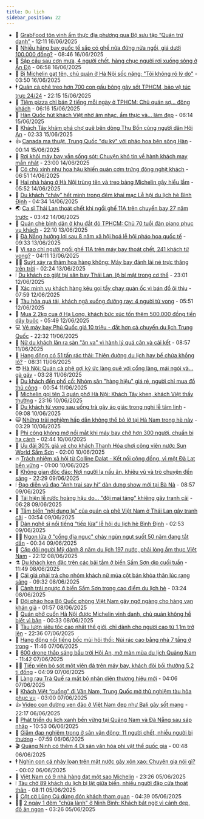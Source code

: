 ```yaml
---
title: Du lịch
sidebar_position: 22
---
```


<!-- dantri-du-lich:START -->
- 🥰 [GrabFood tôn vinh ẩm thực địa phương qua Bộ sưu tập “Quán trứ danh”](https://dantri.com.vn/du-lich/grabfood-ton-vinh-am-thuc-dia-phuong-qua-bo-suu-tap-quan-tru-danh-20250616190351376.htm) - 12:11 16/06/2025
- 🥰 [Nhiều hãng bay quốc tế sắp có ghế nửa đứng nửa ngồi, giá dưới 100.000 đồng?](https://dantri.com.vn/du-lich/nhieu-hang-bay-quoc-te-sap-co-ghe-nua-dung-nua-ngoi-gia-duoi-100000-dong-20250616132350330.htm) - 08:46 16/06/2025
- 🐻 [Sập cầu sau cơn mưa, 4 người chết, hàng chục người rơi xuống sông ở Ấn Độ](https://dantri.com.vn/du-lich/sap-cau-sau-con-mua-4-nguoi-chet-hang-chuc-nguoi-roi-xuong-song-o-an-do-20250616131955251.htm) - 06:58 16/06/2025
- 🤩 [Bị Michelin gạt tên, chủ quán ở Hà Nội sốc nặng: &quot;Tôi không rõ lý do&quot;](https://dantri.com.vn/du-lich/bi-michelin-gat-ten-chu-quan-o-ha-noi-soc-nang-toi-khong-ro-ly-do-20250613225111700.htm) - 03:50 16/06/2025
- 🕴 [Quán cà phê treo hơn 700 con gấu bông gây sốt TPHCM, bảo vệ túc trực 24/24](https://dantri.com.vn/du-lich/quan-ca-phe-treo-hon-700-con-gau-bong-gay-sot-tphcm-bao-ve-tuc-truc-2424-20250615004622566.htm) - 22:15 15/06/2025
- 🤩 [Tiệm pizza chỉ bán 2 tiếng mỗi ngày ở TPHCM: Chủ quán sợ... đông khách](https://dantri.com.vn/du-lich/tiem-pizza-chi-ban-2-tieng-moi-ngay-o-tphcm-chu-quan-so-dong-khach-20250614094547108.htm) - 06:16 15/06/2025
- 🤠 [Hàn Quốc hút khách Việt nhờ âm nhạc, ẩm thực và... làm đẹp](https://dantri.com.vn/du-lich/han-quoc-hut-khach-viet-nho-am-nhac-am-thuc-va-lam-dep-20250614183103205.htm) - 06:14 15/06/2025
- 💪 [Khách Tây khám phá chợ quê bên dòng Thu Bồn cùng người dân Hội An](https://dantri.com.vn/du-lich/khach-tay-kham-pha-cho-que-ben-dong-thu-bon-cung-nguoi-dan-hoi-an-20250615061940879.htm) - 02:33 15/06/2025
- 👍 [Canada ma thuật, Trung Quốc &quot;du ký&quot; với pháo hoa bên sông Hàn](https://dantri.com.vn/du-lich/canada-ma-thuat-trung-quoc-du-ky-voi-phao-hoa-ben-song-han-20250614231807756.htm) - 00:14 15/06/2025
- 🚦 [Rơi khỏi máy bay vẫn sống sót: Chuyện khó tin về hành khách may mắn nhất](https://dantri.com.vn/du-lich/roi-khoi-may-bay-van-song-sot-chuyen-kho-tin-ve-hanh-khach-may-man-nhat-20250614162350197.htm) - 23:00 14/06/2025
- 💪 [Cô chủ xinh như hoa hậu khiến quán cơm trứng đông nghịt khách](https://dantri.com.vn/du-lich/co-chu-xinh-nhu-hoa-hau-khien-quan-com-trung-dong-nghit-khach-20250614125614221.htm) - 06:51 14/06/2025
- 💃 [Hai nhà hàng ở Hà Nội trùng tên và treo bảng Michelin gây hiểu lầm](https://dantri.com.vn/du-lich/hai-nha-hang-o-ha-noi-trung-ten-va-treo-bang-michelin-gay-hieu-lam-20250614124458626.htm) - 05:52 14/06/2025
- 👺 [Du khách “cháy” hết mình trong đêm khai mạc Lễ hội du lịch hè Bình Định](https://dantri.com.vn/du-lich/du-khach-chay-het-minh-trong-dem-khai-mac-le-hoi-du-lich-he-binh-dinh-20250613232231918.htm) - 04:34 14/06/2025
- 🌏 [Ca sĩ Thái Lan thoát chết khi ngồi ghế 11A trên chuyến bay 27 năm trước](https://dantri.com.vn/du-lich/ca-si-thai-lan-thoat-chet-khi-ngoi-ghe-11a-tren-chuyen-bay-27-nam-truoc-20250614102137199.htm) - 03:42 14/06/2025
- 🎡 [Quán chè bình dân ở khu đắt đỏ TPHCM: Chủ 70 tuổi đàn piano phục vụ khách](https://dantri.com.vn/du-lich/quan-che-binh-dan-o-khu-dat-do-tphcm-chu-70-tuoi-dan-piano-phuc-vu-khach-20250612200126527.htm) - 22:10 13/06/2025
- 🧰 [Đà Nẵng hưởng lợi sau 8 năm xã hội hoá lễ hội pháo hoa quốc tế](https://dantri.com.vn/du-lich/da-nang-huong-loi-sau-8-nam-xa-hoi-hoa-le-hoi-phao-hoa-quoc-te-20250613161954319.htm) - 09:33 13/06/2025
- 💂 [Vì sao chỉ người ngồi ghế 11A trên máy bay thoát chết, 241 khách tử vong?](https://dantri.com.vn/du-lich/vi-sao-chi-nguoi-ngoi-ghe-11a-tren-may-bay-thoat-chet-241-khach-tu-vong-20250613110001666.htm) - 04:11 13/06/2025
- 🧑‍🏫 [Suýt xảy ra thảm họa hàng không: Máy bay đánh lái né trực thăng trên trời](https://dantri.com.vn/du-lich/suyt-xay-ra-tham-hoa-hang-khong-may-bay-danh-lai-ne-truc-thang-tren-troi-20250612230507040.htm) - 02:24 13/06/2025
- 🕯 [Du khách co giật tại sân bay Thái Lan, lộ bí mật trong cơ thể](https://dantri.com.vn/du-lich/du-khach-co-giat-tai-san-bay-thai-lan-lo-bi-mat-trong-co-the-20250612175008146.htm) - 23:01 12/06/2025
- 👀 [Xác minh vụ khách hàng kêu gọi tẩy chay quán ốc vì bán đồ ôi thiu](https://dantri.com.vn/du-lich/xac-minh-vu-khach-hang-keu-goi-tay-chay-quan-oc-vi-ban-do-oi-thiu-20250612140053358.htm) - 07:59 12/06/2025
- 🎉 [Tàu hỏa quá tải, khách ngã xuống đường ray: 4 người tử vong](https://dantri.com.vn/du-lich/tau-hoa-qua-tai-khach-nga-xuong-duong-ray-4-nguoi-tu-vong-20250611161244430.htm) - 05:51 12/06/2025
- 🌊 [Mua 2,2kg cua ở Hạ Long, khách bức xúc tốn thêm 500.000 đồng tiền dây buộc](https://dantri.com.vn/du-lich/mua-22kg-cua-o-ha-long-khach-buc-xuc-ton-them-500000-dong-tien-day-buoc-20250612110433570.htm) - 05:49 12/06/2025
- 💻 [Vé máy bay Phú Quốc giá 10 triệu - đắt hơn cả chuyến du lịch Trung Quốc](https://dantri.com.vn/du-lich/ve-may-bay-phu-quoc-gia-10-trieu-dat-hon-ca-chuyen-du-lich-trung-quoc-20250610182708350.htm) - 22:32 11/06/2025
- 💪 [Nữ du khách lăn ra sàn &quot;ăn vạ&quot; vì hành lý quá cân và cái kết](https://dantri.com.vn/du-lich/nu-du-khach-lan-ra-san-an-va-vi-hanh-ly-qua-can-va-cai-ket-20250611153605931.htm) - 08:57 11/06/2025
- 👺 [Hang động có 51 tấn rác thải: Thiên đường du lịch hay bể chứa khổng lồ?](https://dantri.com.vn/du-lich/hang-dong-co-51-tan-rac-thai-thien-duong-du-lich-hay-be-chua-khong-lo-20250611150308794.htm) - 08:31 11/06/2025
- 😎 [Hà Nội: Quán cà phê gợi ký ức làng quê với cổng làng, mái ngói và… gà gáy](https://dantri.com.vn/du-lich/ha-noi-quan-ca-phe-goi-ky-uc-lang-que-voi-cong-lang-mai-ngoi-va-ga-gay-20250605121751997.htm) - 03:28 11/06/2025
- 🌋 [Du khách đến phố cổ: Nhóm săn &quot;hàng hiệu&quot; giá rẻ, người chỉ mua đồ thủ công](https://dantri.com.vn/du-lich/du-khach-den-pho-co-nhom-san-hang-hieu-gia-re-nguoi-chi-mua-do-thu-cong-20250611074909583.htm) - 00:54 11/06/2025
- 🌝 [Michelin gọi tên 3 quán phở Hà Nội: Khách Tây khen, khách Việt thấy thường](https://dantri.com.vn/du-lich/michelin-goi-ten-3-quan-pho-ha-noi-khach-tay-khen-khach-viet-thay-thuong-20250610212124136.htm) - 23:16 10/06/2025
- 🧠 [Du khách tử vong sau uống trà gây ảo giác trong nghi lễ tâm linh](https://dantri.com.vn/du-lich/du-khach-tu-vong-sau-uong-tra-gay-ao-giac-trong-nghi-le-tam-linh-20250610150629471.htm) - 09:08 10/06/2025
- 😺 [Những trải nghiệm hấp dẫn không thể bỏ lỡ tại Hà Nam trong hè này](https://dantri.com.vn/du-lich/nhung-trai-nghiem-hap-dan-khong-the-bo-lo-tai-ha-nam-trong-he-nay-20250610101943955.htm) - 03:29 10/06/2025
- 💂 [Phi công không mở nổi mắt khi máy bay chở hơn 300 người, chuẩn bị hạ cánh](https://dantri.com.vn/du-lich/phi-cong-khong-mo-noi-mat-khi-may-bay-cho-hon-300-nguoi-chuan-bi-ha-canh-20250609160306747.htm) - 02:44 10/06/2025
- 🌮 [Ưu đãi 30% giá vé cho khách Thanh Hóa chơi công viên nước Sun World Sầm Sơn](https://dantri.com.vn/du-lich/uu-dai-30-gia-ve-cho-khach-thanh-hoa-choi-cong-vien-nuoc-sun-world-sam-son-20250609174137983.htm) - 02:00 10/06/2025
- 🔥 [Trách nhiệm xã hội từ Colline Dalat - Kết nối cộng đồng, vì một Đà Lạt bền vững](https://dantri.com.vn/du-lich/trach-nhiem-xa-hoi-tu-colline-dalat-ket-noi-cong-dong-vi-mot-da-lat-ben-vung-20250606154104921.htm) - 01:00 10/06/2025
- 🦏 [Không gian độc đáo: Nơi người lạ nấu ăn, khiêu vũ và trò chuyện đến sáng](https://dantri.com.vn/du-lich/khong-gian-doc-dao-noi-nguoi-la-nau-an-khieu-vu-va-tro-chuyen-den-sang-20250508090339733.htm) - 22:29 09/06/2025
- 🕯 [Đạo diễn vũ đạo “Anh trai say hi” dàn dựng show mới tại Bà Nà](https://dantri.com.vn/du-lich/dao-dien-vu-dao-anh-trai-say-hi-dan-dung-show-moi-tai-ba-na-20250606173721055.htm) - 08:57 09/06/2025
- 🐻 [Tái hiện lễ rước hoàng hậu do… &quot;đội mai táng&quot; khiêng gây tranh cãi](https://dantri.com.vn/du-lich/tai-hien-le-ruoc-hoang-hau-do-doi-mai-tang-khieng-gay-tranh-cai-20250609104233328.htm) - 06:28 09/06/2025
- 🥸 [Tấm biển “nội dung lạ” của quán cà phê Việt Nam ở Thái Lan gây tranh cãi](https://dantri.com.vn/du-lich/tam-bien-noi-dung-la-cua-quan-ca-phe-viet-nam-o-thai-lan-gay-tranh-cai-20250609100631778.htm) - 03:54 09/06/2025
- 💂 [Dàn nghệ sĩ nổi tiếng “tiếp lửa” lễ hội du lịch hè Bình Định](https://dantri.com.vn/du-lich/dan-nghe-si-noi-tieng-tiep-lua-le-hoi-du-lich-he-binh-dinh-20250609070918973.htm) - 02:53 09/06/2025
- 🧑‍💻 [Ngọn lửa ở &quot;cổng địa ngục&quot; cháy ngùn ngụt suốt 50 năm đang tắt dần](https://dantri.com.vn/du-lich/ngon-lua-o-cong-dia-nguc-chay-ngun-ngut-suot-50-nam-dang-tat-dan-20250608234211779.htm) - 00:34 09/06/2025
- 💪 [Cặp đôi người Mỹ dành 8 năm du lịch 197 nước, phải lòng ẩm thực Việt Nam](https://dantri.com.vn/du-lich/cap-doi-nguoi-my-danh-8-nam-du-lich-197-nuoc-phai-long-am-thuc-viet-nam-20250606194758069.htm) - 22:12 08/06/2025
- ⚗️ [Du khách ken đặc trên các bãi tắm ở biển Sầm Sơn dịp cuối tuần](https://dantri.com.vn/du-lich/du-khach-ken-dac-tren-cac-bai-tam-o-bien-sam-son-dip-cuoi-tuan-20250608181824394.htm) - 11:49 08/06/2025
- 🌁 [Cái giá phải trả cho nhóm khách nữ múa cột bán khỏa thân lúc rạng sáng](https://dantri.com.vn/du-lich/cai-gia-phai-tra-cho-nhom-khach-nu-mua-cot-ban-khoa-than-luc-rang-sang-20250608120544384.htm) - 09:32 08/06/2025
- 🧰 [Cảnh trái ngược ở biển Sầm Sơn trong cao điểm du lịch hè](https://dantri.com.vn/du-lich/canh-trai-nguoc-o-bien-sam-son-trong-cao-diem-du-lich-he-20250608094908640.htm) - 03:24 08/06/2025
- 🧰 [Đội pháo hoa Bộ Quốc phòng Việt Nam gây ngỡ ngàng cho hàng vạn khán giả](https://dantri.com.vn/du-lich/doi-phao-hoa-bo-quoc-phong-viet-nam-gay-ngo-ngang-cho-hang-van-khan-gia-20250607232950125.htm) - 01:57 08/06/2025
- 🎉 [Quán phở cuốn Hà Nội được Michelin vinh danh, chủ quán không hề biết vì bận](https://dantri.com.vn/du-lich/quan-pho-cuon-ha-noi-duoc-michelin-vinh-danh-chu-quan-khong-he-biet-vi-ban-20250608003740111.htm) - 00:33 08/06/2025
- 🤩 [Tàu lượn siêu tốc cao nhất thế giới, chỉ dành cho người cao từ 1,1m trở lên](https://dantri.com.vn/du-lich/tau-luon-sieu-toc-cao-nhat-the-gioi-chi-danh-cho-nguoi-cao-tu-11m-tro-len-20250606212248474.htm) - 22:36 07/06/2025
- 👺 [Hang động nổi tiếng bốc mùi hôi thối: Núi rác cao bằng nhà 7 tầng ở trong](https://dantri.com.vn/du-lich/hang-dong-noi-tieng-boc-mui-hoi-thoi-nui-rac-cao-bang-nha-7-tang-o-trong-20250607181154829.htm) - 11:46 07/06/2025
- 🧠 [600 drone thắp sáng bầu trời Hội An, mở màn mùa du lịch Quảng Nam](https://dantri.com.vn/du-lich/600-drone-thap-sang-bau-troi-hoi-an-mo-man-mua-du-lich-quang-nam-20250607105947208.htm) - 11:42 07/06/2025
- 👨‍🏫 [Tiếp viên bỏ sót một viên đá trên máy bay, khách đòi bồi thường 5,2 tỉ đồng](https://dantri.com.vn/du-lich/tiep-vien-bo-sot-mot-vien-da-tren-may-bay-khach-doi-boi-thuong-52-ti-dong-20250607110039836.htm) - 04:09 07/06/2025
- 🦅 [Làng rau Trà Quế ra mắt bộ nhận diện thương hiệu mới](https://dantri.com.vn/du-lich/lang-rau-tra-que-ra-mat-bo-nhan-dien-thuong-hieu-moi-20250606204806254.htm) - 04:06 07/06/2025
- 🌊 [Khách Việt “cuồng” đi Vân Nam, Trung Quốc mở thử nghiệm tàu hỏa phục vụ](https://dantri.com.vn/du-lich/khach-viet-cuong-di-van-nam-trung-quoc-mo-thu-nghiem-tau-hoa-phuc-vu-20250606162537426.htm) - 03:00 07/06/2025
- 👍 [Video con đường ven đảo ở Việt Nam đẹp như Bali gây sốt mạng](https://dantri.com.vn/du-lich/video-con-duong-ven-dao-o-viet-nam-dep-nhu-bali-gay-sot-mang-20250606170820839.htm) - 22:17 06/06/2025
- 🫶 [Phát triển du lịch xanh bền vững tại Quảng Nam và Đà Nẵng sau sáp nhập](https://dantri.com.vn/du-lich/phat-trien-du-lich-xanh-ben-vung-tai-quang-nam-va-da-nang-sau-sap-nhap-20250606161056502.htm) - 10:53 06/06/2025
- 💯 [Giẫm đạp nghiêm trọng ở sân vận động: 11 người chết, nhiều người bị thương](https://dantri.com.vn/du-lich/giam-dap-nghiem-trong-o-san-van-dong-11-nguoi-chet-nhieu-nguoi-bi-thuong-20250606130829390.htm) - 07:59 06/06/2025
- 🎬 [Quảng Ninh có thêm 4 Di sản văn hóa phi vật thể quốc gia](https://dantri.com.vn/du-lich/quang-ninh-co-them-4-di-san-van-hoa-phi-vat-the-quoc-gia-20250606065359023.htm) - 00:48 06/06/2025
- 🕴 [Nghìn con cá nhảy loạn trên mặt nước gây xôn xao: Chuyên gia nói gì?](https://dantri.com.vn/du-lich/nghin-con-ca-nhay-loan-tren-mat-nuoc-gay-xon-xao-chuyen-gia-noi-gi-20250605150008342.htm) - 00:02 06/06/2025
- 🦅 [Việt Nam có 9 nhà hàng đạt một sao Michelin](https://dantri.com.vn/du-lich/viet-nam-co-9-nha-hang-dat-mot-sao-michelin-20250605233412764.htm) - 23:26 05/06/2025
- 🕯 [Tàu chở 89 khách du lịch bị lật giữa biển, nhiều người đập cửa thoát thân](https://dantri.com.vn/du-lich/tau-cho-89-khach-du-lich-bi-lat-giua-bien-nhieu-nguoi-dap-cua-thoat-than-20250605141746952.htm) - 08:11 05/06/2025
- 🥸 [Cột cờ Lũng Cú dừng đón khách tham quan](https://dantri.com.vn/du-lich/cot-co-lung-cu-dung-don-khach-tham-quan-20250605105919390.htm) - 04:39 05/06/2025
- 👨‍🏫 [2 ngày 1 đêm &quot;chữa lành&quot; ở Ninh Bình: Khách bất ngờ vì cảnh đẹp, đồ ăn ngon](https://dantri.com.vn/du-lich/2-ngay-1-dem-chua-lanh-o-ninh-binh-khach-bat-ngo-vi-canh-dep-do-an-ngon-20250603235550947.htm) - 03:26 05/06/2025<!-- dantri-du-lich:END -->
